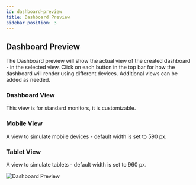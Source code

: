 ```yaml
---
id: dashboard-preview
title: Dashboard Preview
sidebar_position: 3
---
```



## Dashboard Preview
The Dashboard preview will show the actual view of the created dashboard - in the selected view.
Click on each button in the top bar for how the dashboard will render using different devices.  Additional views can be added as needed.

### Dashboard View
This view is for standard monitors, it is customizable.
 
### Mobile View
A view to simulate mobile devices - default width is set to 590 px.
 
### Tablet View
A view to simulate tablets - default width is set to 960 px.

![Dashboard Preview ](/img/db-mobile-preview.png)


